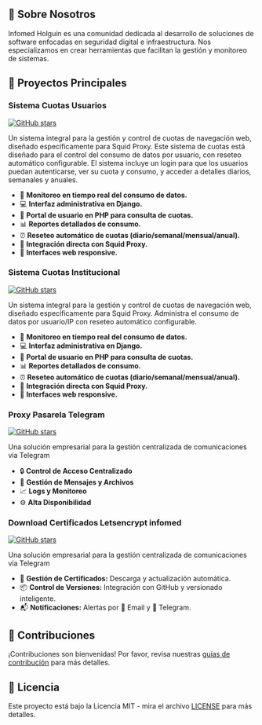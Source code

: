 ## 🚀 Sobre Nosotros

Infomed Holguín es una comunidad dedicada al desarrollo de soluciones de software enfocadas en seguridad digital e infraestructura. Nos especializamos en crear herramientas que facilitan la gestión y monitoreo de sistemas.

## 📌 Proyectos Principales

### Sistema Cuotas Usuarios
[![GitHub stars](https://img.shields.io/github/stars/InfomedHLG/Sistema_Cuotas_Usuarios?style=social)](https://github.com/InfomedHLG/Sistema_Cuotas_Usuarios)

Un sistema integral para la gestión y control de cuotas de navegación web, diseñado específicamente para Squid Proxy. Este sistema de cuotas está diseñado para el control del consumo de datos por usuario, con reseteo automático configurable. El sistema incluye un login para que los usuarios puedan autenticarse, ver su cuota y consumo, y acceder a detalles diarios, semanales y anuales.

- 🚀 **Monitoreo en tiempo real del consumo de datos.**
- 💻 **Interfaz administrativa en Django.**
- 👥 **Portal de usuario en PHP para consulta de cuotas.**
- 📊 **Reportes detallados de consumo.**
- ⏰ **Reseteo automático de cuotas (diario/semanal/mensual/anual).**
- 🔄 **Integración directa con Squid Proxy.**
- 📱 **Interfaces web responsive.**

### Sistema Cuotas Institucional
[![GitHub stars](https://img.shields.io/github/stars/InfomedHLG/Sistema_Cuotas_Institucional?style=social)](https://github.com/InfomedHLG/Sistema_Cuotas_Institucional)

Un sistema integral para la gestión y control de cuotas de navegación web, diseñado específicamente para Squid Proxy. Administra el consumo de datos por usuario/IP con reseteo automático configurable.

- 🚀 **Monitoreo en tiempo real del consumo de datos.**
- 💻 **Interfaz administrativa en Django.**
- 👥 **Portal de usuario en PHP para consulta de cuotas.**
- 📊 **Reportes detallados de consumo.**
- ⏰ **Reseteo automático de cuotas (diario/semanal/mensual/anual).**
- 🔄 **Integración directa con Squid Proxy.**
- 📱 **Interfaces web responsive.**

### Proxy Pasarela Telegram
[![GitHub stars](https://img.shields.io/github/stars/InfomedHLG/Proxy_Pasarela_Telegram?style=social)](https://github.com/InfomedHLG/Proxy_Pasarela_Telegram)

Una solución empresarial para la gestión centralizada de comunicaciones vía Telegram

- 🔒 **Control de Acceso Centralizado**
- 📂 **Gestión de Mensajes y Archivos**
- 📈 **Logs y Monitoreo**
- ⚙️ **Alta Disponibilidad**


### Download Certificados Letsencrypt infomed
[![GitHub stars](https://img.shields.io/github/stars/InfomedHLG/Download_Certificados_Letsencrypt_infomed?style=social)](https://github.com/InfomedHLG/Download_Certificados_Letsencrypt_infomed)

Una solución empresarial para la gestión centralizada de comunicaciones vía Telegram

- 🔄 **Gestión de Certificados:** Descarga y actualización automática.
- 📦 **Control de Versiones:** Integración con GitHub y versionado inteligente.
- 📬 **Notificaciones:** Alertas por 📧 Email y 📱 Telegram.


## 🤝 Contribuciones

¡Contribuciones son bienvenidas! Por favor, revisa nuestras [guías de contribución](#) para más detalles.

## 📄 Licencia

Este proyecto está bajo la Licencia MIT - mira el archivo [LICENSE](#) para más detalles.

